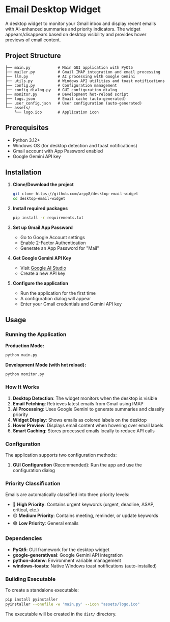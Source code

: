 # Email Desktop Widget

A desktop widget to monitor your Gmail inbox and display recent emails with AI-enhanced summaries and priority indicators. The widget appears/disappears based on desktop visibility and provides hover previews of email content.

## Project Structure

```text
├── main.py            # Main GUI application with PyQt5
├── mailer.py          # Gmail IMAP integration and email processing
├── llm.py             # AI processing with Google Gemini
├── utils.py           # Windows API utilities and toast notifications
├── config.py          # Configuration management
├── config_dialog.py   # GUI configuration dialog
├── monitor.py         # Development hot-reload script
├── logs.json          # Email cache (auto-generated)
├── user_config.json   # User configuration (auto-generated)
└── assets/
    └── logo.ico       # Application icon
```

## Prerequisites

- Python 3.12+
- Windows OS (for desktop detection and toast notifications)
- Gmail account with App Password enabled
- Google Gemini API key

## Installation

1. **Clone/Download the project**

   ```bash
   git clone https://github.com/arpy8/desktop-email-widget
   cd desktop-email-widget
   ```

2. **Install required packages**

   ```bash
   pip install -r requirements.txt
   ```

3. **Set up Gmail App Password**
   - Go to Google Account settings
   - Enable 2-Factor Authentication
   - Generate an App Password for "Mail"

4. **Get Google Gemini API Key**
   - Visit [Google AI Studio](https://makersuite.google.com/app/apikey)
   - Create a new API key

5. **Configure the application**
   - Run the application for the first time
   - A configuration dialog will appear
   - Enter your Gmail credentials and Gemini API key

## Usage

### Running the Application

**Production Mode:**

```bash
python main.py
```

**Development Mode (with hot reload):**

```bash
python monitor.py
```

### How It Works

1. **Desktop Detection**: The widget monitors when the desktop is visible
2. **Email Fetching**: Retrieves latest emails from Gmail using IMAP
3. **AI Processing**: Uses Google Gemini to generate summaries and classify priority
4. **Widget Display**: Shows emails as colored labels on the desktop
5. **Hover Preview**: Displays email content when hovering over email labels
6. **Smart Caching**: Stores processed emails locally to reduce API calls

### Configuration

The application supports two configuration methods:

1. **GUI Configuration** (Recommended): Run the app and use the configuration dialog

### Priority Classification

Emails are automatically classified into three priority levels:

- 🔴 **High Priority**: Contains urgent keywords (urgent, deadline, ASAP, critical, etc.)
- 🟡 **Medium Priority**: Contains meeting, reminder, or update keywords
- 🟢 **Low Priority**: General emails

### Dependencies

- **PyQt5**: GUI framework for the desktop widget
- **google-generativeai**: Google Gemini API integration
- **python-dotenv**: Environment variable management
- **windows-toasts**: Native Windows toast notifications (auto-installed)

### Building Executable

To create a standalone executable:

```bash
pip install pyinstaller
pyinstaller --onefile -w 'main.py' --icon "assets/logo.ico"
```

The executable will be created in the `dist/` directory.